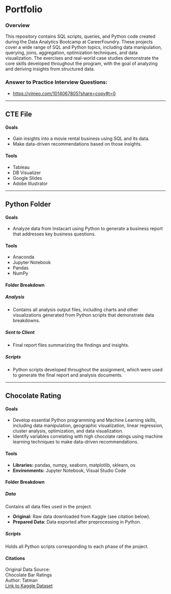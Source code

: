 # Portfolio

### Overview
This repository contains SQL scripts, queries, and Python code created during the Data Analytics Bootcamp at CareerFoundry. These projects cover a wide range of SQL and Python topics, including data manipulation, querying, joins, aggregation, optimization techniques, and data visualization. The exercises and real-world case studies demonstrate the core skills developed throughout the program, with the goal of analyzing and deriving insights from structured data.

### Answer to Practice Interview Questions:
- https://vimeo.com/1014067805?share=copy#t=0

---

## CTE File

#### Goals
- Gain insights into a movie rental business using SQL and its data.
- Make data-driven recommendations based on those insights.

#### Tools
- Tableau
- DB Visualizer
- Google Slides
- Adobe Illustrator

---

## Python Folder

#### Goals
- Analyze data from Instacart using Python to generate a business report that addresses key business questions.

#### Tools
- Anaconda
- Jupyter Notebook
- Pandas
- NumPy

#### Folder Breakdown
##### Analysis
- Contains all analysis output files, including charts and other visualizations generated from Python scripts that demonstrate data breakdowns.

##### Sent to Client
- Final report files summarizing the findings and insights.

##### Scripts
- Python scripts developed throughout the assignment, which were used to generate the final report and analysis documents.

---

## Chocolate Rating

#### Goals
- Develop essential Python programming and Machine Learning skills, including data manipulation, geographic visualization, linear regression, cluster analysis, optimization, and data visualization.
- Identify variables correlating with high chocolate ratings using machine learning techniques to make data-driven recommendations.

#### Tools
- **Libraries:** pandas, numpy, seaborn, matplotlib, sklearn, os
- **Environments:** Jupyter Notebook, Visual Studio Code

#### Folder Breakdown

##### Data
Contains all data files used in the project.

- **Original:** Raw data downloaded from Kaggle (see citation below).
- **Prepared Data:** Data exported after preprocessing in Python.

##### Scripts
Holds all Python scripts corresponding to each phase of the project.

#### Citations
Original Data Source:  
Chocolate Bar Ratings  
Author: Tatman  
[Link to Kaggle Dataset](https://www.kaggle.com/datasets/rtatman/chocolate-bar-ratings/data)

